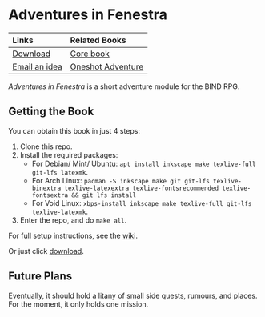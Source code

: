 # Adventures in Fenestra

| Links                          | Related Books                  |
|:-------------------------------|:-------------------------------|
| [Download][aif]                | [Core book][core]              |
| [Email an idea][issues email]  | [Oneshot Adventure][oneshot]   |

*Adventures in Fenestra* is a short adventure module for the BIND RPG.

## Getting the Book

You can obtain this book in just 4 steps:

1. Clone this repo.
1. Install the required packages:
    * For Debian/ Mint/ Ubuntu: `apt install inkscape make texlive-full git-lfs latexmk`.
    * For Arch Linux: `pacman -S inkscape make git git-lfs texlive-binextra texlive-latexextra texlive-fontsrecommended texlive-fontsextra && git lfs install`
    * For Void Linux: `xbps-install inkscape make texlive-full git-lfs texlive-latexmk`.
1. Enter the repo, and do `make all`.

For full setup instructions, see the [wiki][compiling].

Or just click [download][aif].

## Future Plans

Eventually, it should hold a litany of small side quests, rumours, and places.
For the moment, it only holds one mission.

[compiling]: https://gitlab.com/bindrpg/core/-/wikis/dev/Compiling
[oneshot]: https://gitlab.com/bindrpg/oneshot/-/jobs/artifacts/master/raw/Escape_from_the_Goblin_Horde.pdf?job=build
[core]: https://gitlab.com/bindrpg/metabind/-/jobs/artifacts/master/raw/complete/Core_Rules.pdf?job=build
[aif]: https://gitlab.com/bindrpg/aif/-/jobs/artifacts/master/raw/Adventures_in_Fenestra.pdf?job=build
[goblin hole]: https://gitlab.com/bindrpg/aif/-/jobs/artifacts/master/raw/The_Goblin_Hole.pdf?job=build
[issues email]: mailto:contact-project+bindrpg-aif-16324948-issue-@incoming.gitlab.com
